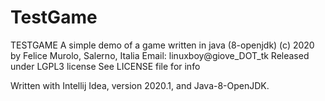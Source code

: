 # TestGame
 TESTGAME
 A simple demo of a game written in java (8-openjdk)
 (c) 2020 by Felice Murolo, Salerno, Italia
 Email: linuxboy@giove_DOT_tk
 Released under LGPL3 license
 See LICENSE file for info 

Written with Intellij Idea, version 2020.1, and Java-8-OpenJDK.

